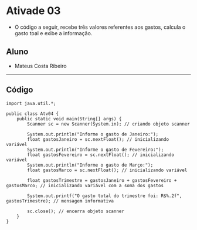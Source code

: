 # Ativade 03
- O código a seguir, recebe três valores referentes aos gastos, calcula o gasto toal e exibe a informação.

## Aluno
- Mateus Costa Ribeiro
<hr>

## Código

```
import java.util.*;

public class Atv04 {
	public static void main(String[] args) {
		Scanner sc = new Scanner(System.in); // criando objeto scanner
		
		System.out.println("Informe o gasto de Janeiro:");
		float gastosJaneiro = sc.nextFloat(); // inicializando variável
		System.out.println("Informe o gasto de Fevereiro:");
		float gastosFevereiro = sc.nextFloat(); // inicializando variável
		System.out.println("Informe o gasto de Março:");
		float gastosMarco = sc.nextFloat(); // inicializando variável
		
		float gastosTrimestre = gastosJaneiro + gastosFevereiro + gastosMarco; // inicializando variável com a soma dos gastos
		
		System.out.printf("O gasto total do trimestre foi: R$%.2f", gastosTrimestre); // mensagem informativa
		
		sc.close(); // encerra objeto scanner
	}
}
```